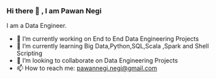 ### Hi there 👋 , I am Pawan Negi

I am a Data Engineer.


<!-- **pawan2017/pawan2017** is a ✨ _special_ ✨ repository because its `README.md` (this file) appears on your GitHub profile. -->

<!-- Here are some ideas to get you started: -->

- 🔭 I’m currently working on End to End Data Engineering Projects 
- 🌱 I’m currently learning Big Data,Python,SQL,Scala ,Spark and Shell Scripting 
- 👯 I’m looking to collaborate on Data Engineering Projects
- 📫 How to reach me: pawannegi.negi@gmail.com

